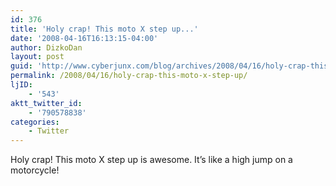 ```yaml
---
id: 376
title: 'Holy crap! This moto X step up...'
date: '2008-04-16T16:13:15-04:00'
author: DizkoDan
layout: post
guid: 'http://www.cyberjunx.com/blog/archives/2008/04/16/holy-crap-this-moto-x-step-up/'
permalink: /2008/04/16/holy-crap-this-moto-x-step-up/
ljID:
    - '543'
aktt_twitter_id:
    - '790578838'
categories:
    - Twitter
---
```


Holy crap! This moto X step up is awesome. It’s like a high jump on a motorcycle!